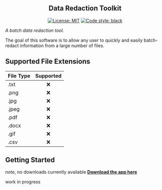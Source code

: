<h2 align="center">Data Redaction Toolkit</h2>

<p align="center">
<a href="https://opensource.org/licenses/MIT"><img alt="License: MIT" src="https://img.shields.io/badge/License-MIT-yellow.svg"></a>
<a href="https://github.com/psf/black"><img alt="Code style: black" src="https://img.shields.io/badge/code%20style-black-000000.svg"></a>
</p>

*A batch data redaction tool.*

The goal of this software is to allow any user to quickly and easily batch-redact information from a large number of files.

## Supported File Extensions
| File Type | Supported |
|-----------|:---------:|
| .txt      |     ❌     |
| .png      |     ❌     |
| .jpg      |     ❌     |
| .jpeg     |     ❌     |
| .pdf      |     ❌     |
| .docx     |     ❌     |
| .gif      |     ❌     |
| .csv      |     ❌     |

## Getting Started
*note*, no downloads currently available
**[Download the app here](about:blank)**

work in progress

